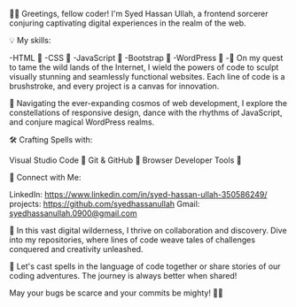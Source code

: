 👨‍💻 Greetings, fellow coder! I'm Syed Hassan Ullah, a frontend sorcerer conjuring captivating digital experiences in the realm of the web.

💡 My skills:

-HTML 🧱
-CSS 🎨
-JavaScript 🚀
-Bootstrap 🌈
-WordPress 📝
-🚀 On my quest to tame the wild lands of the Internet, I wield the powers of code to sculpt visually stunning and seamlessly functional websites. Each line of code is a brushstroke, and every project is a canvas for innovation.

🌌 Navigating the ever-expanding cosmos of web development, I explore the constellations of responsive design, dance with the rhythms of JavaScript, and conjure magical WordPress realms.

🛠️ Crafting Spells with:

Visual Studio Code 🔮
Git & GitHub 🧙
Browser Developer Tools 🔧


🔗 Connect with Me:

LinkedIn: https://www.linkedin.com/in/syed-hassan-ullah-350586249/
projects: https://github.com/syedhassanullah
Gmail: syedhassanullah.0900@gmail.com

🌟 In this vast digital wilderness, I thrive on collaboration and discovery. Dive into my repositories, where lines of code weave tales of challenges conquered and creativity unleashed.

💬 Let's cast spells in the language of code together or share stories of our coding adventures. The journey is always better when shared!

May your bugs be scarce and your commits be mighty! 🌈✨


